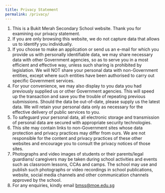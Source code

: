 ```yaml
---
title: Privacy Statement
permalink: /privacy/
---
```

1.  This is a Bukit Merah Secondary School website. Thank you for examining our privacy statement.
2.  If you are only browsing this website, we do not capture data that allows us to identify you individually.
3.  If you choose to make an application or send us an e-mail for which you provide us with personally identifiable data, we may share necessary data with other Government agencies, so as to serve you in a most efficient and effective way, unless such sharing is prohibited by legislation. We will NOT share your personal data with non-Government entities, except where such entities have been authorised to carry out specific Government services.
4.  For your convenience, we may also display to you data you had previously supplied us or other Government agencies. This will speed up the transaction and save you the trouble of repeating previous submissions. Should the data be out-of-date, please supply us the latest data. We will retain your personal data only as necessary for the effective delivery of public services to you.
5.  To safeguard your personal data, all electronic storage and transmission of personal data are secured with appropriate security technologies.
6.  This site may contain links to non-Government sites whose data protection and privacy practices may differ from ours. We are not responsible for the content and privacy practices of these other websites and encourage you to consult the privacy notices of those sites.
7.  Photographs and video images of students or their parents/legal guardians/ caregivers may be taken during school activities and events such as classroom lessons, CCAs and camps. The school may use and publish such photographs or video recordings in school publications, website, social media channels and other communication channels approved by the school.
8.  For any enquiries, kindly email bmss@moe.edu.sg

[](https://bukitmerahsec.moe.edu.sg/about-us/bmss-web-policy-statement/#)
